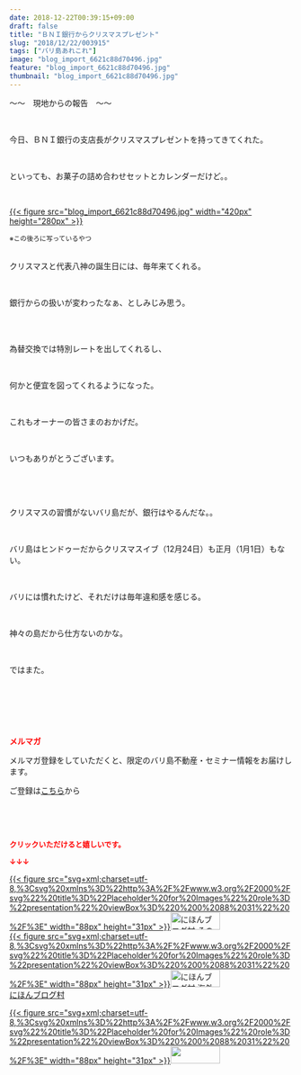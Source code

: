```yaml
---
date: 2018-12-22T00:39:15+09:00
draft: false
title: "ＢＮＩ銀行からクリスマスプレゼント"
slug: "2018/12/22/003915"
tags: ["バリ島あれこれ"]
image: "blog_import_6621c88d70496.jpg"
feature: "blog_import_6621c88d70496.jpg"
thumbnail: "blog_import_6621c88d70496.jpg"
---
```

<p>～～　現地からの報告　～～</p><p> </p><p>今日、ＢＮＩ銀行の支店長がクリスマスプレゼントを持ってきてくれた。</p><p> </p><p>といっても、お菓子の詰め合わせセットとカレンダーだけど。。</p><p> </p><p><a href="blog_import_6621c88d70496.jpg">{{< figure src="blog_import_6621c88d70496.jpg" width="420px" height="280px" >}}</a></p><p><span style="font-size: 0.83em;">※この後ろに写っているやつ</span></p><p><br/>クリスマスと代表八神の誕生日には、毎年来てくれる。</p><p> </p><p>銀行からの扱いが変わったなぁ、としみじみ思う。</p><p> </p><p><br/>為替交換では特別レートを出してくれるし、</p><p> </p><p>何かと便宜を図ってくれるようになった。</p><p> </p><p>これもオーナーの皆さまのおかげだ。</p><p> </p><p>いつもありがとうございます。</p><p> </p><p> </p><p>クリスマスの習慣がないバリ島だが、銀行はやるんだな。。</p><p> </p><p>バリ島はヒンドゥーだからクリスマスイブ（12月24日）も正月（1月1日）もない。</p><p> </p><p>バリには慣れたけど、それだけは毎年違和感を感じる。</p><p> </p><p>神々の島だから仕方ないのかな。</p><p> </p><p>ではまた。</p><p> </p><p> </p><p> </p><p><span style="font-weight: bold;"><span style="color: rgb(255, 0, 0);">メルマガ</span></span></p><p>メルマガ登録をしていただくと、限定のバリ島不動産・セミナー情報をお届けします。</p><p>ご登録は<a href="f9eeVI" target="_blank">こちら</a>から</p><p style="text-align: center;"> </p><p style="text-align: center;"> </p><p><font color="#ff0000" size="2"><strong>クリックいただけると嬉しいです。</strong></font></p><p><font color="#ff0000" size="2"><strong>↓↓↓</strong></font></p><p><a href="ranking.html?p_cid=01260127" id="&amp;blogmura_banner" target="_blank">{{< figure src="svg+xml;charset=utf-8,%3Csvg%20xmlns%3D%22http%3A%2F%2Fwww.w3.org%2F2000%2Fsvg%22%20title%3D%22Placeholder%20for%20Images%22%20role%3D%22presentation%22%20viewBox%3D%220%200%2088%2031%22%20%2F%3E" width="88px" height="31px" >}}<noscript><img alt="にほんブログ村 その他生活ブログ 不動産投資へ" border="0" height="31" src="https://img-proxy.blog-video.jp/images?url=http%3A%2F%2Flife.blogmura.com%2Fhudousantoushi%2Fimg%2Fhudousantoushi88_31.gif" width="88"></noscript></a><br/><a href="ranking.html?p_cid=01260127" target="_blank">{{< figure src="svg+xml;charset=utf-8,%3Csvg%20xmlns%3D%22http%3A%2F%2Fwww.w3.org%2F2000%2Fsvg%22%20title%3D%22Placeholder%20for%20Images%22%20role%3D%22presentation%22%20viewBox%3D%220%200%2088%2031%22%20%2F%3E" width="88px" height="31px" >}}<noscript><img alt="にほんブログ村 海外生活ブログ バリ島情報へ" border="0" height="31" src="https://img-proxy.blog-video.jp/images?url=http%3A%2F%2Foverseas.blogmura.com%2Fbali%2Fimg%2Fbali88_31.gif" width="88"></noscript></a><br/><a href="ranking.html?p_cid=01260127" target="_blank">にほんブログ村</a></p><p><a href="link.php?1804582" title="人気ブログランキングへ">{{< figure src="svg+xml;charset=utf-8,%3Csvg%20xmlns%3D%22http%3A%2F%2Fwww.w3.org%2F2000%2Fsvg%22%20title%3D%22Placeholder%20for%20Images%22%20role%3D%22presentation%22%20viewBox%3D%220%200%2088%2031%22%20%2F%3E" width="88px" height="31px" >}}<noscript><img border="0" height="31" src="https://blog.with2.net/img/banner/banner_22.gif" width="88"></noscript></a></p><p> </p>

